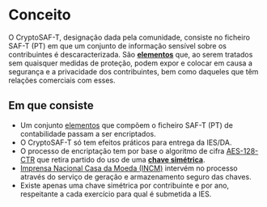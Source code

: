 # Conceito

O CryptoSAF-T, designação dada pela comunidade, consiste no ficheiro SAF-T \(PT\) em que um conjunto de informação sensível sobre os contribuintes é descaracterizada. São [**elementos**](informacao-tecnica/cryptosaf-t/elementos.md) que, ao serem tratados sem quaisquer medidas de proteção, podem expor e colocar em causa a segurança e a privacidade dos contribuintes, bem como daqueles que têm relações comerciais com esses.

## Em que consiste

* Um conjunto [elementos](informacao-tecnica/cryptosaf-t/elementos.md) que compõem o ficheiro SAF-T \(PT\) de contabilidade passam a ser encriptados.
* O CryptoSAF-T só tem efeitos práticos para entrega da IES/DA.
* O processo de encriptação tem por base o algoritmo de cifra [AES-128-CTR](informacao-tecnica/incm/chave-simetrica.md#aes-128-ctr) que retira partido do uso de uma [**chave simétrica**](informacao-tecnica/incm/chave-simetrica.md).
* [Imprensa Nacional Casa da Moeda \(INCM\)](https://www.incm.pt/) intervém no processo através do serviço de geração e armazenamento seguro das chaves.
* Existe apenas uma chave simétrica por contribuinte e por ano, respeitante a cada exercício para qual é submetida a IES.
